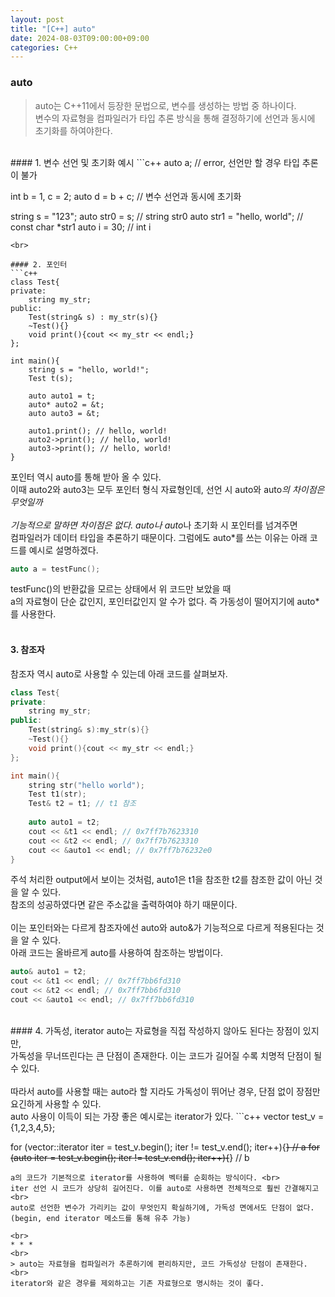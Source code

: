 ```yaml
---
layout: post
title: "[C++] auto"
date: 2024-08-03T09:00:00+09:00
categories: C++
---
```

### auto
> auto는 C++11에서 등장한 문법으로, 변수를 생성하는 방법 중 하나이다.<br>
변수의 자료형을 컴파일러가 타입 추론 방식을 통해 결정하기에 선언과 동시에 초기화를 하여야한다.

<br>
#### 1. 변수 선언 및 초기화 예시
```c++
auto a; // error, 선언만 할 경우 타입 추론이 불가

int b = 1, c = 2;
auto d = b + c; // 변수 선언과 동시에 초기화

string s = "123";
auto str0 = s; // string str0
auto str1 = "hello, world"; // const char *str1
auto i = 30; // int i
```
<br>

#### 2. 포인터
```c++
class Test{
private:
    string my_str;
public:
    Test(string& s) : my_str(s){}
    ~Test(){}
    void print(){cout << my_str << endl;}
};

int main(){
    string s = "hello, world!";
    Test t(s);

    auto auto1 = t;
    auto* auto2 = &t;
    auto auto3 = &t;

    auto1.print(); // hello, world!
    auto2->print(); // hello, world!
    auto3->print(); // hello, world!
}
```
포인터 역시 auto를 통해 받아 올 수 있다. <br>
이때 auto2와 auto3는 모두 포인터 형식 자료형인데, 선언 시 auto와 auto*의 차이점은 무엇일까<br>
<br>
기능적으로 말하면 차이점은 없다. auto나 auto*나 초기화 시 포인터를 넘겨주면<br>
컴파일러가 데이터 타입을 추론하기 때문이다. 그럼에도 auto*를 쓰는 이유는 아래 코드를 예시로 설명하겠다.<br>
```c++
auto a = testFunc();
```
testFunc()의 반환값을 모르는 상태에서 위 코드만 보았을 때 <br>
a의 자료형이 단순 값인지, 포인터값인지 알 수가 없다. 즉 가동성이 떨어지기에 auto*를 사용한다.
<br><br>
#### 3. 참조자
참조자 역시 auto로 사용할 수 있는데 아래 코드를 살펴보자.
```c++
class Test{
private:
    string my_str;
public:
    Test(string& s):my_str(s){}
    ~Test(){}
    void print(){cout << my_str << endl;}
};

int main(){
    string str("hello world");
    Test t1(str);
    Test& t2 = t1; // t1 참조
    
    auto auto1 = t2;
    cout << &t1 << endl; // 0x7ff7b7623310
    cout << &t2 << endl; // 0x7ff7b7623310
    cout << &auto1 << endl; // 0x7ff7b76232e0
}
```
주석 처리한 output에서 보이는 것처럼, auto1은 t1을 참조한 t2를 참조한 값이 아닌 것을 알 수 있다.<br>
참조의 성공하였다면 같은 주소값을 출력하여야 하기 때문이다.
<br>
<br>
이는 포인터와는 다르게 참조자에선 auto와 auto&가 기능적으로 다르게 적용된다는 것을 알 수 있다.<br>
아래 코드는 올바르게 auto를 사용하여 참조하는 방법이다.
```c++
auto& auto1 = t2;
cout << &t1 << endl; // 0x7ff7bb6fd310
cout << &t2 << endl; // 0x7ff7bb6fd310
cout << &auto1 << endl; // 0x7ff7bb6fd310
```

<br>
#### 4. 가독성, iterator
auto는 자료형을 직접 작성하지 않아도 된다는 장점이 있지만, <br>
가독성을 무너뜨린다는 큰 단점이 존재한다. 이는 코드가 길어질 수록 치명적 단점이 될 수 있다.<br>
<br>
따라서 auto를 사용할 때는 auto라 할 지라도 가독성이 뛰어난 경우, 단점 없이 장점만 요긴하게 사용할 수 있다. <br>
auto 사용이 이득이 되는 가장 좋은 예시로는 iterator가 있다.
```c++
vector<int> test_v = {1,2,3,4,5};

for (vector<int>::iterator iter = test_v.begin(); iter != test_v.end(); iter++){~~} // a
for (auto iter = test_v.begin(); iter != test_v.end(); iter++){~~} // b
```
a의 코드가 기본적으로 iterator를 사용하여 벡터를 순회하는 방식이다. <br>
iter 선언 시 코드가 상당히 길어진다. 이를 auto로 사용하면 전체적으로 훨씬 간결해지고<br>
auto로 선언한 변수가 가리키는 값이 무엇인지 확실하기에, 가독성 면에서도 단점이 없다. (begin, end iterator 메소드를 통해 유추 가능)

<br>
* * *
<br>
> auto는 자료형을 컴파일러가 추론하기에 편리하지만, 코드 가독성상 단점이 존재한다.<br>
iterator와 같은 경우를 제외하고는 기존 자료형으로 명시하는 것이 좋다.